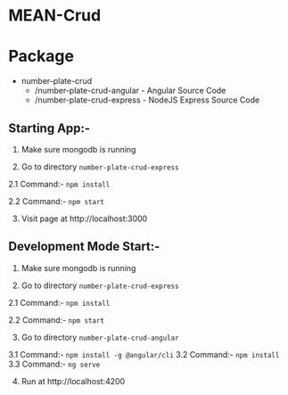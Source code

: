 # MEAN-Crud

# Package
* number-plate-crud
  * /number-plate-crud-angular - Angular Source Code
  * /number-plate-crud-express - NodeJS Express Source Code

## Starting App:-
1. Make sure mongodb is running

2. Go to directory `number-plate-crud-express`

  2.1 Command:- `npm install`

  2.2 Command:- `npm start`

3. Visit page at http://localhost:3000


## Development Mode Start:-
1. Make sure mongodb is running

2. Go to directory `number-plate-crud-express`

  2.1 Command:- `npm install`

  2.2 Command:- `npm start`
  
3. Go to directory `number-plate-crud-angular`

  3.1 Command:- `npm install -g @angular/cli`
  3.2 Command:- `npm install`
  3.3 Command:- `ng serve`
  
4. Run at http://localhost:4200
